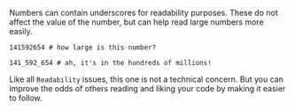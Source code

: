 Numbers can contain underscores for readability purposes.
These do not affect the value of the number, but can help read large numbers
more easily.

    141592654 # how large is this number?

    141_592_654 # ah, it's in the hundreds of millions!

Like all `Readability` issues, this one is not a technical concern.
But you can improve the odds of others reading and liking your code by making
it easier to follow.
